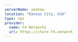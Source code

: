```yaml
---
serverName: yeehaw
location: "Kansas City, USA"
type: vps
provider:
  name: F4 Networks
  url: https://store.f4.network
---
```

